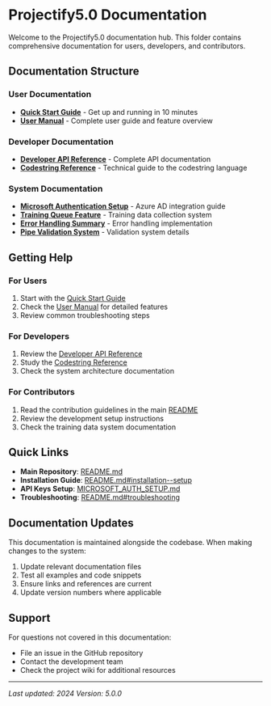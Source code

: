 # Projectify5.0 Documentation

Welcome to the Projectify5.0 documentation hub. This folder contains comprehensive documentation for users, developers, and contributors.

## Documentation Structure

### User Documentation
- **[Quick Start Guide](QUICK_START_GUIDE.md)** - Get up and running in 10 minutes
- **[User Manual](../README.md)** - Complete user guide and feature overview

### Developer Documentation
- **[Developer API Reference](DEVELOPER_API_REFERENCE.md)** - Complete API documentation
- **[Codestring Reference](CODESTRING_REFERENCE.md)** - Technical guide to the codestring language

### System Documentation
- **[Microsoft Authentication Setup](../MICROSOFT_AUTH_SETUP.md)** - Azure AD integration guide
- **[Training Queue Feature](../TRAINING_QUEUE_FEATURE.md)** - Training data collection system
- **[Error Handling Summary](../ERROR_HANDLING_SUMMARY.md)** - Error handling implementation
- **[Pipe Validation System](../src/taskpane/README_PipeValidation.md)** - Validation system details

## Getting Help

### For Users
1. Start with the [Quick Start Guide](QUICK_START_GUIDE.md)
2. Check the [User Manual](../README.md) for detailed features
3. Review common troubleshooting steps

### For Developers
1. Review the [Developer API Reference](DEVELOPER_API_REFERENCE.md)
2. Study the [Codestring Reference](CODESTRING_REFERENCE.md)
3. Check the system architecture documentation

### For Contributors
1. Read the contribution guidelines in the main [README](../README.md)
2. Review the development setup instructions
3. Check the training data system documentation

## Quick Links

- **Main Repository**: [README.md](../README.md)
- **Installation Guide**: [README.md#installation--setup](../README.md#installation--setup)
- **API Keys Setup**: [MICROSOFT_AUTH_SETUP.md](../MICROSOFT_AUTH_SETUP.md)
- **Troubleshooting**: [README.md#troubleshooting](../README.md#troubleshooting)

## Documentation Updates

This documentation is maintained alongside the codebase. When making changes to the system:

1. Update relevant documentation files
2. Test all examples and code snippets
3. Ensure links and references are current
4. Update version numbers where applicable

## Support

For questions not covered in this documentation:
- File an issue in the GitHub repository
- Contact the development team
- Check the project wiki for additional resources

---

*Last updated: 2024*
*Version: 5.0.0* 